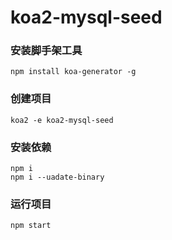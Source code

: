 # koa2-mysql-seed


### 安装脚手架工具
```
npm install koa-generator -g
```


### 创建项目
```
koa2 -e koa2-mysql-seed
```


### 安装依赖
```
npm i
npm i --uadate-binary
```

### 运行项目
```
npm start
```
